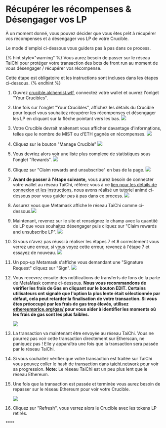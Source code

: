 # Récupérer les récompenses & Désengager vos LP

À un moment donné, vous pouvez décider que vous êtes prêt à récupérer vos récompenses et à désengager vos LP de votre Crucible.

Le mode d'emploi ci-dessous vous guidera pas à pas dans ce process. 

{% hint style="warning" %}
Vous aurez besoin de passer sur le réseau TaiChi pour protéger votre transaction des bots de front run au moment de vous désengager / récupérer vos récompense.

Cette étape est obligatoire et les instructions sont incluses dans les étapes ci-dessous.
{% endhint %}

1. Ouvrez [crucible.alchemist.wtf](https://crucible.alchemist.wtf/), connectez votre wallet et ouvrez l'onlget "Your Crucibles".
2. Une fois sur l'onglet "Your Crucibles", affichez les détails du Crucible pour lequel vous souhaitez récupérer les récompenses et désengager les LP en cliquant sur la flèche pointant vers les bas. ![](../../.gitbook/assets/screenshot-2021-05-07-at-12.50.58.png) 
3. Votre Crucible devrait maitenant vous afficher davantage d'informations, telles que le nombre de MIST ou d'ETH gagnés en récompenses. ![](../../.gitbook/assets/screenshot-2021-05-07-at-12.50.42.png) 
4. Cliquez sur le bouton "Manage Crucible" ![](../../.gitbook/assets/screenshot-2021-05-07-at-12.51.04.png) 
5. Vous devriez alors voir une liste plus complexe de statistiques sous l'onglet "Rewards".  ![](../../.gitbook/assets/screenshot-2021-05-07-at-12.51.22.png) 
6. Cliquez sur "Claim rewards and unsubscribe" en bas de la page. ![](../../.gitbook/assets/screenshot-2021-05-07-at-13.05.52.png) 
7. **Avant de passer à l'étape suivante,** vous aurez besoin de connecter votre wallet au réseau TaiChi, référez vous à ce [lien pour les détails de connexion et les instructions](https://github.com/Taichi-Network/docs/blob/master/sendPriveteTx_tutorial.md), nous avons réalisé un tutoriel animé ci-dessous pour vous guider pas à pas dans ce process. ![](../../.gitbook/assets/taichi-network-add.gif) 
8. Assurez vous que Metamask affiche le réseau TaiChi comme ci-dessous.![](https://i.imgur.com/kszVVbq.png)
9. Maintenant, revenez sur le site et renseignez le champ avec la quantité de LP que vous souhaitez désengager  puis cliquez sur "Claim rewards and unsubscribe LP". ![](../../.gitbook/assets/screenshot-2021-05-07-at-13.06.00.png) 
10. Si vous n'avez pas réussi à réaliser les étapes 7 et 8 correctement vous verrez une erreur, si vous voyez cette erreur, revenez à l'étape 7 et essayez de nouveau. ![](../../.gitbook/assets/screenshot-2021-05-07-at-13.06.44.png) 
11. Un pop-up Metamask s'affiche vous demandant une "Signature Request" cliquez sur "Sign". ![](../../.gitbook/assets/screenshot-2021-05-07-at-13.11.35.png) 
12. Vous recevrez ensuite des notifications de transferts de fons de la parte de MetaMask comme ci-dessous. **Nous vous recommandons de vérifier les frais de Gas en cliquant sur le bouton EDIT. Certains utilisateurs ont signalé que l'option la plus lente était sélectionnée par défaut, cela peut retarder la finalisation de votre transaction. Si vous êtes préoccupé par les frais de gas trop élevés, utilisez**  [**ethereumprice.org/gas/**](https://ethereumprice.org/gas/) **pour vous aider à identifier les moments où les frais de gas sont les plus faibles.**  

    ![](../../.gitbook/assets/screenshot-2021-05-07-at-13.11.44.png) 

13. La transaction va maintenant être envoyée au réseau TaiChi. Vous ne pourrez pas voir cette transaction directement sur Etherscan, ne paniquez pas ! Elle y apparaîtra une fois que la transaction sera passée par le réseau TaiChi.
14. Si vous souhaitez vérifier que votre transaction est traitée sur TaiChi vous pouvez coller le hash de transaction dans [taichi.network](https://taichi.network/) pour voir sa progression.  **Note:** Le réseau TaiChi est un peu plus lent que le réseau Ethereum.
15. Une fois que la transaction est passée et terminée vous aurez besoin de repasser sur le réseau Ethereum pour voir votre Crucible.

    ![](https://i.imgur.com/fcPY6Zp.png) 

16. Cliquez sur "Refresh", vous verrez alors le Crucible avec les tokens LP retirés.

\*\*\*\*

